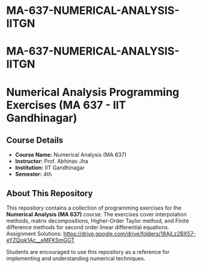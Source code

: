 # MA-637-NUMERICAL-ANALYSIS-IITGN
# MA-637-NUMERICAL-ANALYSIS-IITGN
# **Numerical Analysis Programming Exercises (MA 637 - IIT Gandhinagar)**  

## **Course Details**  
- **Course Name:** Numerical Analysis (MA 637)  
- **Instructor:** Prof. Abhinav Jha  
- **Institution:** IIT Gandhinagar  
- **Semester:** 4th 

## **About This Repository**  
This repository contains a collection of programming exercises for the **Numerical Analysis (MA 637)** course. The exercises cover interpolation methods, matrix decompositions, Higher-Order Taylor method, and Finite difference methods for second order linear differential equations.  
Assignment Solutions: https://drive.google.com/drive/folders/18AjLz2BX57-eYZQiok1Ac__eMFKSmGGT


Students are encouraged to use this repository as a reference for implementing and understanding numerical techniques.  

